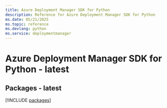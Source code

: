 ```yaml
---
title: Azure Deployment Manager SDK for Python
description: Reference for Azure Deployment Manager SDK for Python
ms.date: 05/21/2025
ms.topic: reference
ms.devlang: python
ms.service: deploymentmanager
---
```

# Azure Deployment Manager SDK for Python - latest
## Packages - latest
[!INCLUDE [packages](deployment-manager-index.md)]